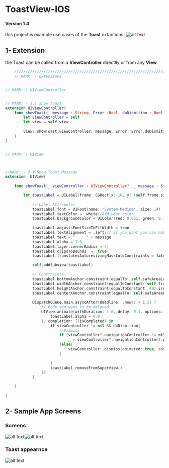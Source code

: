 # ToastView-IOS 
#### Version 1.4
this project is example use cases of the **Toast** extantions.
![alt text](https://github.com/Zeglaty/ToastView-IOS/blob/master/screenShots/Screen%20Shot%201.png)

## 1- Extension
the Toast can be called from a **ViewController** directlly or from any **View**


```swift
    /////////////////////////////////////////////////////////////////////////////////////////////////////////////
    // MARK: - Extensions


// MARK: - UIViewController


// MARK: - 1.1 show toast
extension UIViewController{
    func showToast(_ message : String, Error :Bool, doDismition : Bool = false){
        let viewController = self
        let view = self.view
        
        view?.showToast(viewController, message, Error: Error,doDismition: doDismition)
    }
}


// MARK: - UIView



//MARK: - 2.1 Show Toast Message
extension  UIView{
    
    func showToast(_ viewController : UIViewController?, _ message : String, Error :Bool, doDismition : Bool = false) { 

        let toastLabel = UILabel(frame: CGRect(x: 16, y: (self.frame.size.height * 0.85), width: self.frame.size.width - 32, height: 48))
                            
            // Label Attreputes
            toastLabel.font = UIFont(name: "System-Medium", size: 14) ?? UIFont.boldSystemFont(ofSize: 14)//Add you font
            toastLabel.textColor = .white//Add your color
            toastLabel.backgroundColor = UIColor(red: 0.051, green: 0.11, blue: 0.18, alpha: 1)//Add your color
            
            toastLabel.adjustsFontSizeToFitWidth = true
            toastLabel.textAlignment = .left;// if you want you can make it .right
            toastLabel.text = "     " + message
            toastLabel.alpha = 1.0
            toastLabel.layer.cornerRadius = 4;
            toastLabel.clipsToBounds  =  true
            toastLabel.translatesAutoresizingMaskIntoConstraints = false

            self.addSubview(toastLabel)
            
            // Constraints
            toastLabel.bottomAnchor.constraint(equalTo: self.safeAreaLayoutGuide.bottomAnchor, constant: -30).isActive = true
            toastLabel.widthAnchor.constraint(equalToConstant: self.frame.size.width - 32).isActive = true
            toastLabel.heightAnchor.constraint(equalToConstant: 48).isActive = true
            toastLabel.centerXAnchor.constraint(equalTo: self.safeAreaLayoutGuide.centerXAnchor).isActive = true
            
            DispatchQueue.main.asyncAfter(deadline: .now() + 1.5) {
                // Code you want to be delayed
                UIView.animate(withDuration: 1.0, delay: 0.1, options: .curveEaseOut, animations: {
                    toastLabel.alpha = 0.0
                }, completion: {(isCompleted) in
                    if viewController != nil && doDismition{
                        //Dismiss
                        if (viewController?.navigationController != nil){
                            _ = viewController?.navigationController?.popViewController(animated: true)
                        }else{
                            viewController!.dismiss(animated: true, completion: nil)
                        }
                        
                    }
                    toastLabel.removeFromSuperview()
                })
            }

    }
    
}
```

## 2- Sample App Screens

### Screens
![alt text](https://github.com/Zeglaty/ToastView-IOS/blob/master/screenShots/Screen%20Shot%202.png)![alt text](https://github.com/Zeglaty/ToastView-IOS/blob/master/screenShots/Screen%20Shot%203.png)

### Toast appearnce
![alt text](https://github.com/Zeglaty/ToastView-IOS/blob/master/screenShots/Screen%20Shot%201.png)

